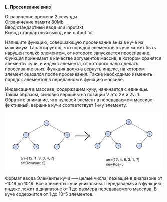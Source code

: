 **L. Просеивание вниз**

Ограничение времени	2 секунды  
Ограничение памяти	80Mb  
Ввод	стандартный ввод или input.txt  
Вывод	стандартный вывод или output.txt  

Напишите функцию, совершающую просеивание вниз в куче на максимум. Гарантируется, что порядок элементов в куче может быть нарушен только элементом, от которого запускается просеивание.  
Функция принимает в качестве аргументов массив, в котором хранятся элементы кучи, и индекс элемента, от которого надо сделать просеивание вниз. Функция должна вернуть индекс, на котором элемент оказался после просеивания. Также необходимо изменить порядок элементов в переданном в функцию массиве.  

Индексация в массиве, содержащем кучу, начинается с единицы. Таким образом, сыновья вершины на позиции V это 2V и 2v+1.    
Обратите внимание, что нулевой элемент в передаваемом массиве фиктивный, вершина кучи соответствует 1-му элементу.  

![](L.png)  

Формат ввода
Элементы кучи —– целые числа, лежащие в диапазоне от  -10^9 до 10^9. Все элементы кучи уникальны. Передаваемый в функцию индекс лежит в диапазоне от 1 до размера передаваемого массива. В куче содержится от 1 до 10^5 элементов.

